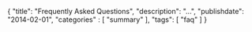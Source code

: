 {
    "title": "Frequently Asked Questions",
    "description": "...",
    "publishdate": "2014-02-01",
    "categories" : [
    	 "summary"
    ],
    "tags": [ "faq" ]
}
